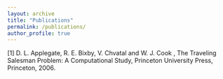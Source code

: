 ```yaml
---
layout: archive
title: "Publications"
permalink: /publications/
author_profile: true
---
```


<!-- {% if author.googlescholar %}
  You can also find my articles on <u><a href="{{author.googlescholar}}">my Google Scholar profile</a>.</u>
{% endif %}

{% include base_path %}

{% for post in site.publications reversed %}
  {% include archive-single.html %}
{% endfor %} -->
[1] D. L. Applegate, R. E. Bixby, V. Chvatal and W. J. Cook , The Traveling Salesman Problem: A Computational Study, Princeton University Press, Princeton, 2006.